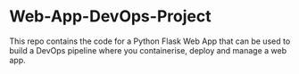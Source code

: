 # Web-App-DevOps-Project
This repo contains the code for a Python Flask Web App that can be used to build  a DevOps pipeline where you containerise, deploy and manage a web app.
